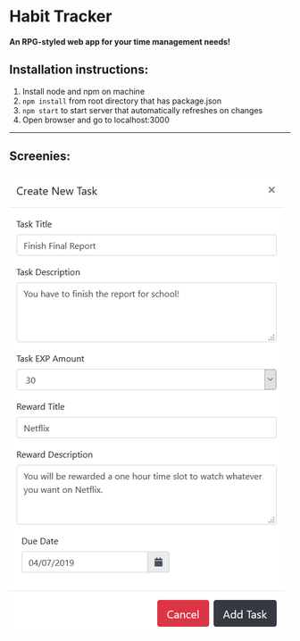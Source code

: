 # Habit Tracker
#### An RPG-styled web app for your time management needs!

## Installation instructions:

1. Install node and npm on machine 
2. `npm install` from root directory that has package.json
3. `npm start` to start server that automatically refreshes on changes 
4. Open browser and go to localhost:3000

-------------------------------------------------------

## Screenies:

![Alt text](screenie.png?raw=true "Screenshot")
